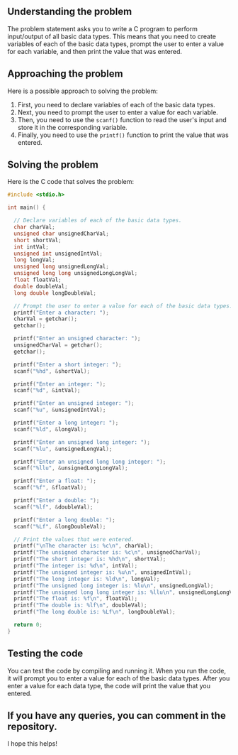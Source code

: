 ## Understanding the problem

The problem statement asks you to write a C program to perform input/output of all basic data types. This means that you need to create variables of each of the basic data types, prompt the user to enter a value for each variable, and then print the value that was entered.

## Approaching the problem

Here is a possible approach to solving the problem:

1. First, you need to declare variables of each of the basic data types.
2. Next, you need to prompt the user to enter a value for each variable.
3. Then, you need to use the `scanf()` function to read the user's input and store it in the corresponding variable.
4. Finally, you need to use the `printf()` function to print the value that was entered.

## Solving the problem

Here is the C code that solves the problem:

```c
#include <stdio.h>

int main() {

  // Declare variables of each of the basic data types.
  char charVal;
  unsigned char unsignedCharVal;
  short shortVal;
  int intVal;
  unsigned int unsignedIntVal;
  long longVal;
  unsigned long unsignedLongVal;
  unsigned long long unsignedLongLongVal;
  float floatVal;
  double doubleVal;
  long double longDoubleVal;

  // Prompt the user to enter a value for each of the basic data types.
  printf("Enter a character: ");
  charVal = getchar();
  getchar();

  printf("Enter an unsigned character: ");
  unsignedCharVal = getchar();
  getchar();

  printf("Enter a short integer: ");
  scanf("%hd", &shortVal);

  printf("Enter an integer: ");
  scanf("%d", &intVal);

  printf("Enter an unsigned integer: ");
  scanf("%u", &unsignedIntVal);

  printf("Enter a long integer: ");
  scanf("%ld", &longVal);

  printf("Enter an unsigned long integer: ");
  scanf("%lu", &unsignedLongVal);

  printf("Enter an unsigned long long integer: ");
  scanf("%llu", &unsignedLongLongVal);

  printf("Enter a float: ");
  scanf("%f", &floatVal);

  printf("Enter a double: ");
  scanf("%lf", &doubleVal);

  printf("Enter a long double: ");
  scanf("%Lf", &longDoubleVal);

  // Print the values that were entered.
  printf("\nThe character is: %c\n", charVal);
  printf("The unsigned character is: %c\n", unsignedCharVal);
  printf("The short integer is: %hd\n", shortVal);
  printf("The integer is: %d\n", intVal);
  printf("The unsigned integer is: %u\n", unsignedIntVal);
  printf("The long integer is: %ld\n", longVal);
  printf("The unsigned long integer is: %lu\n", unsignedLongVal);
  printf("The unsigned long long integer is: %llu\n", unsignedLongLongVal);
  printf("The float is: %f\n", floatVal);
  printf("The double is: %lf\n", doubleVal);
  printf("The long double is: %Lf\n", longDoubleVal);

  return 0;
}
```

## Testing the code

You can test the code by compiling and running it. When you run the code, it will prompt you to enter a value for each of the basic data types. After you enter a value for each data type, the code will print the value that you entered.

## If you have any queries, you can comment in the repository.

I hope this helps!